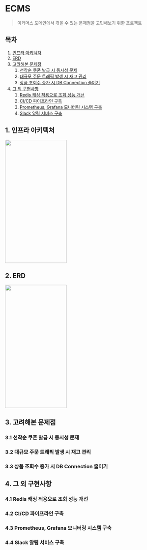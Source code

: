 # ECMS

> 이커머스 도메인에서 겪을 수 있는 문제점을 고민해보기 위한 프로젝트

## 목차

1. [인프라 아키텍처](#1-인프라-아키텍처)
2. [ERD](#2-erd)
3. [고려해본 문제점](#3-고려해본-문제점)
   1. [선착순 쿠폰 발급 시 동시성 문제](#31-선착순-쿠폰-발급-시-동시성-문제)
   2. [대규모 주문 트래픽 발생 시 재고 관리](#32-대규모-주문-트래픽-발생-시-재고-관리)
   3. [상품 조회수 증가 시 DB Connection 줄이기](#33-상품-조회수-증가-시-db-connection-줄이기)
4. [그 외 구현사항](#4-그-외-구현사항)
   1. [Redis 캐싱 적용으로 조회 성능 개선](#41-redis-캐싱-적용으로-조회-성능-개선)
   2. [CI/CD 파이프라인 구축](#42-cicd-파이프라인-구축)
   3. [Prometheus, Grafana 모니터링 시스템 구축](#43-prometheus-grafana-모니터링-시스템-구축)
   4. [Slack 알림 서비스 구축](#44-slack-알림-서비스-구축)

## 1. 인프라 아키텍처
<img src="https://github.com/user-attachments/assets/0eeedfda-f0e3-4cc0-8b8e-cd7cb16231f8" width="200" height="400"/>
<!--![ECMS_SERVER_INFRA](https://github.com/user-attachments/assets/0eeedfda-f0e3-4cc0-8b8e-cd7cb16231f8)-->

## 2. ERD
<img src="https://github.com/user-attachments/assets/b240bd35-76d5-4f7e-836e-50da000c75ff" width="200" height="400"/>
<!--![ERD](https://github.com/user-attachments/assets/b240bd35-76d5-4f7e-836e-50da000c75ff)-->

## 3. 고려해본 문제점

### 3.1 선착순 쿠폰 발급 시 동시성 문제

### 3.2 대규모 주문 트래픽 발생 시 재고 관리

### 3.3 상품 조회수 증가 시 DB Connection 줄이기

## 4. 그 외 구현사항

### 4.1 Redis 캐싱 적용으로 조회 성능 개선

### 4.2 CI/CD 파이프라인 구축

### 4.3 Prometheus, Grafana 모니터링 시스템 구축

### 4.4 Slack 알림 서비스 구축
